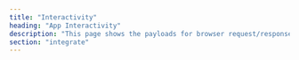 ```yaml
---
title: "Interactivity"
heading: "App Interactivity"
description: "This page shows the payloads for browser request/responses, and App server request/responses."
section: "integrate"
---
```


